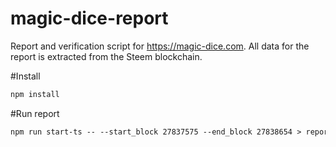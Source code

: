 # magic-dice-report

Report and verification script for https://magic-dice.com. All data for the report is extracted from the Steem blockchain.

#Install

```html
npm install
```

#Run report

```html
npm run start-ts -- --start_block 27837575 --end_block 27838654 > report.txt
```